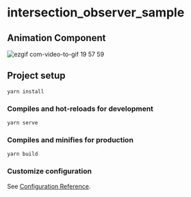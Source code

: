 # intersection_observer_sample

## Animation Component

![ezgif com-video-to-gif 19 57 59](https://user-images.githubusercontent.com/36784748/72218239-33d47580-357c-11ea-87a7-1f72cd7bbdf0.gif)

## Project setup

```
yarn install
```

### Compiles and hot-reloads for development

```
yarn serve
```

### Compiles and minifies for production

```
yarn build
```

### Customize configuration

See [Configuration Reference](https://cli.vuejs.org/config/).
